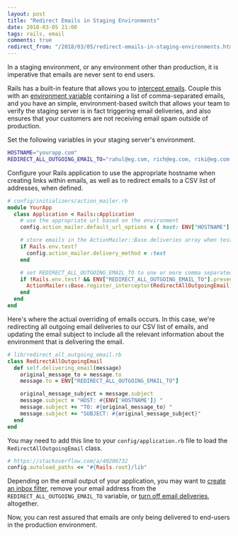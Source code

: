 ```yaml
---
layout: post
title: "Redirect Emails in Staging Environments"
date: 2018-03-05 21:00
tags: rails, email
comments: true
redirect_from: "/2018/03/05/redirect-emails-in-staging-environments.html"
---
```


In a staging environment, or any environment other than production, it is
imperative that emails are never sent to end users.

Rails has a built-in feature that allows you to [intercept emails][1]. Couple
this with an [environment variable][2] containing a list of comma-separated
emails, and you have an simple, environment-based switch that allows your team
to verify the staging server is in fact triggering email deliveries, and also
ensures that your customers are not receiving email spam outside of production.

Set the following variables in your staging server's environment.

```bash
HOSTNAME="yourapp.com"
REDIRECT_ALL_OUTGOING_EMAIL_TO="rahul@eg.com, rich@eg.com, riki@eg.com, jackie@eg.com"
```

Configure your Rails application to use the appropriate hostname when creating
links within emails, as well as to redirect emails to a CSV list of addresses,
when defined.

```ruby
# config/initializers/action_mailer.rb
module YourApp
  class Application < Rails::Application
    # use the appropriate url based on the environment
    config.action_mailer.default_url_options = { host: ENV["HOSTNAME"] }

    # store emails in the ActionMailer::Base.deliveries array when testing
    if Rails.env.test?
      config.action_mailer.delivery_method = :test
    end

    # set REDIRECT_ALL_OUTGOING_EMAIL_TO to one or more comma separated emails
    if !Rails.env.test? && ENV["REDIRECT_ALL_OUTGOING_EMAIL_TO"].present?
      ActionMailer::Base.register_interceptor(RedirectAllOutgoingEmail)
    end
  end
end
```

Here's where the actual overriding of emails occurs. In this case, we're
redirecting all outgoing email deliveries to our CSV list of emails, and
updating the email subject to include all the relevant information about
the environment that is delivering the email.

```ruby
# lib/redirect_all_outgoing_email.rb
class RedirectAllOutgoingEmail
  def self.delivering_email(message)
    original_message_to = message.to
    message.to = ENV["REDIRECT_ALL_OUTGOING_EMAIL_TO"]

    original_message_subject = message.subject
    message.subject = "HOST: #{ENV['HOSTNAME']} "
    message.subject += "TO: #{original_message_to} "
    message.subject += "SUBJECT: #{original_message_subject}"
  end
end
```

You may need to add this line to your `config/application.rb` file to load the
`RedirectAllOutgoingEmail` class.

```ruby
# https://stackoverflow.com/a/40206732
config.autoload_paths << "#{Rails.root}/lib"
```

Depending on the email output of your application, you may want to
[create an inbox filter][3], remove your email address from the
`REDIRECT_ALL_OUTGOING_EMAIL_TO` variable, or [turn off email deliveries][4],
altogether.

Now, you can rest assured that emails are only being delivered to end-users in
the production environment.

[1]: http://guides.rubyonrails.org/action_mailer_basics.html#intercepting-emails
[2]: https://12factor.net/config
[3]: https://support.google.com/mail/answer/6579?hl=en
[4]: http://guides.rubyonrails.org/action_mailer_basics.html#action-mailer-configuration
